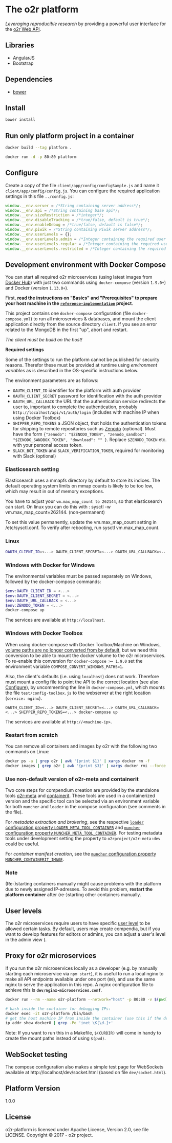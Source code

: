 # The o2r platform

_Leveraging reproducible research_ by providing a powerful user interface for the [o2r Web API](http://o2r.info/o2r-web-api/).

## Libraries

- AngularJS
- Bootstrap

## Dependencies

- [bower](https://bower.io/)

## Install

```bash
bower install
```

## Run only platform project in a container

```bash
docker build --tag platform .

docker run -d -p 80:80 platform
```

## Configure

Create a copy of the file `client/app/config/configSample.js` and name it `client/app/config/config.js`.
You can configure the required application settings in this file `../config.js`:

```JavaScript
window.__env.server = /*String containing server address*/;
window.__env.api = /*String containing base api*/;
window.__env.sizeRestriction = /*integer*/;
window.__env.disableTracking = /*true/false, default is true*/;
window.__env.enableDebug = /*true/false, default is false*/;
window.__env.piwik = /*String containing Piwik server address*/;
window.__env.userLevels = {};
window.__env.userLevels.admin = /*Integer containing the required user level for admin status*/;
window.__env.userLevels.regular = /*Integer containing the required user level for regular status*/;
window.__env.userLevels.restricted = /*Integer containing the required user level for restricted status*/;
```

## Development environment with Docker Compose

You can start all required o2r microservices (using latest images from [Docker Hub](https://hub.docker.com/r/o2rproject)) with just two commands using `docker-compose` (version `1.9.0+`) and Docker (version `1.13.0+`).

First, **read the instructions on "Basics" and "Prerequisites" to prepare your host machine in the [`reference-implementation`](https://github.com/o2r-project/reference-implementation) project**.

This project contains one `docker-compose` configuration (file `docker-compose.yml`) to run all microservices & databases, and mount the client application directly from the source directory `client`.
If you see an error related to the MongoDB in the first "up", abort and restart.

_The client must be build on the host!_

**Required settings**

Some of the settings to run the platform cannot be published for security reasons.
Therefor these must be provided at runtime using _environment variables_ as is described in the OS-specific instructions below.

The environment parameters are as follows:

- `OAUTH_CLIENT_ID` identifier for the platform with auth provider
- `OAUTH_CLIENT_SECRET` password for identification with the auth provider
- `OAUTH_URL_CALLBACK` the URL that the authentication service redirects the user to, important to complete the authentication, probably `http://localhost/api/v1/auth/login` (includes with machine IP when using Docker Toolbox)
- `SHIPPER_REPO_TOKENS` a JSON object, that holds the authentication tokens for shipping to remote repositories such as [Zenodo](https://zenodo.org/) (optional). Must have the form `{"zenodo": "$ZENODO_TOKEN", "zenodo_sandbox": "$ZENODO_SANDBOX_TOKEN", "download": "" }`. Replace `$ZENODO_TOKEN` etc. with your personal access token.
- `SLACK_BOT_TOKEN` and `SLACK_VERIFICATION_TOKEN`, required for monitoring with Slack (optional)

### Elasticsearch setting

Elasticsearch uses a mmapfs directory by default to store its indices. The default operating system limits on mmap counts is likely to be too low, which may result in out of memory exceptions.

You have to adjust your `vm.max_map_count to 262144`, so that elasticsearch can start.
On linux you can do this with : sysctl -w vm.max_map_count=262144. (non-permanent)

To set this value permanently, update the vm.max_map_count setting in /etc/sysctl.conf. To verify after rebooting, run sysctl vm.max_map_count.

### Linux

```bash
OAUTH_CLIENT_ID=<...> OAUTH_CLIENT_SECRET=<...> OAUTH_URL_CALLBACK=<...> ZENODO_TOKEN=<...> docker-compose up
```

### Windows with Docker for Windows

The environmental variables must be passed separately on Windows, followed by the docker-compose commands:

```powershell
$env:OAUTH_CLIENT_ID = <...>
$env:OAUTH_CLIENT_SECRET = <...>
$env:OAUTH_URL_CALLBACK = <...>
$env:ZENODO_TOKEN = <...>
docker-compose up
```

The services are available at `http://localhost`.

### Windows with Docker Toolbox

When using docker-compose with Docker Toolbox/Machine on Windows, [volume paths are no longer converted from by default](https://github.com/docker/compose/releases/tag/1.9.0), but we need this conversion to be able to mount the docker volume to the o2r microservices.
To re-enable this conversion for `docker-compose >= 1.9.0` set the environment variable `COMPOSE_CONVERT_WINDOWS_PATHS=1`.

Also, the client's defaults (i.e. using `localhost`) does not work.
Therefore must mount a config file to point the API to the correct location (see also [Configure](#configure)), by uncommenting the line in `docker-compose.yml`, which mounts the file `test/config-toolbox.js` to the webserver at the right location (`service: nginx`).

```
OAUTH_CLIENT_ID=<...> OAUTH_CLIENT_SECRET=<...> OAUTH_URL_CALLBACK=<...> SHIPPER_REPO_TOKENS=<...> docker-compose up
```

The services are available at `http://<machine-ip>`.

### Restart from scratch

You can remove all containers and images by o2r with the following two commands on Linux:

```bash
docker ps -a | grep o2r | awk '{print $1}' | xargs docker rm -f
docker images | grep o2r | awk '{print $3}' | xargs docker rmi --force
```

### Use non-default version of o2r-meta and containerit

Two core steps for compendium creation are provided by the standalone tools [o2r-meta]() and [containerit]().
These tools are used in a containerized version and the specific tool can be selected via an environment variable for both `muncher` and `loader` in the compose configuration (see comments in the file).

For _metadata extraction and brokering_, see the respective [`loader` configuration property `LOADER_META_TOOL_CONTAINER`](https://github.com/o2r-project/o2r-loader/#configuration) and [`muncher` configuration property `MUNCHER_META_TOOL_CONTAINER`](https://github.com/o2r-project/o2r-muncher/#configuration).
For testing metadata tools under development setting the property to `o2rproject/o2r-meta:dev` could be useful.

For _container manifest creation_, see the [`muncher` configuration property `MUNCHER_CONTAINERIT_IMAGE`](https://github.com/o2r-project/o2r-muncher/#configuration).

### Note

(Re-)starting containers manually might cause problems with the platform due to newly assigned IP-adresses. To avoid this problem, __restart the platform container__ after (re-)starting other containers manually. 

## User levels

The o2r microservices require users to have specific [user level](http://o2r.info/o2r-web-api/user/#user-levels) to be allowed certain tasks.
By default, users may create compendia, but if you want to develop features for editors or admins, you can adjust a user's level in the admin view (.

## Proxy for o2r microservices

If you run the o2r microservices locally as a developer (e.g. by manually starting each microservice via `npm start`), it is useful to run a local nginx to make all API endpoints available under one port (`80`), and use the same nginx to serve the application in this repo.
A nginx configuration file to achieve this is **`dev/nginx-microservices.conf`**.

```bash
docker run --rm --name o2r-platform --network="host" -p 80:80 -v $(pwd)/dev/nginx-microservices.conf:/etc/nginx/nginx.conf:ro -v $(pwd)/client:/usr/share/nginx/html:ro -v $(pwd)/dev:/etc/nginx/html/dev:ro nginx:stable-alpine

# bash inside the container for debugging IPs:
docker exec -it o2r-platform /bin/bash
# get the host machine IP from inside the container (use this if the default 172.17.0.1 does not work):
ip addr show docker0 | grep -Po 'inet \K[\d.]+'
```

Note: If you want to run this in a Makefile, `$(CURDIR)` will come in handy to create the mount paths instead of using `$(pwd)`.

## WebSocket testing

The compose configuration also makes a simple test page for WebSockets available at http://localhost/dev/socket.html (based on file `dev/socket.html`).

## Platform Version

1.0.0

## License

o2r-platform is licensed under Apache License, Version 2.0, see file LICENSE.
Copyright &copy; 2017 - o2r project.
